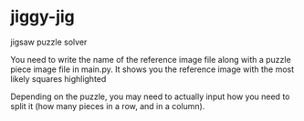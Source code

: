 # jiggy-jig
jigsaw puzzle solver

You need to write the name of the reference image file along with a puzzle piece image file in main.py.
It shows you the reference image with the most likely squares highlighted

Depending on the puzzle, you may need to actually input how you need to split it (how many pieces in a row, and in a column).
